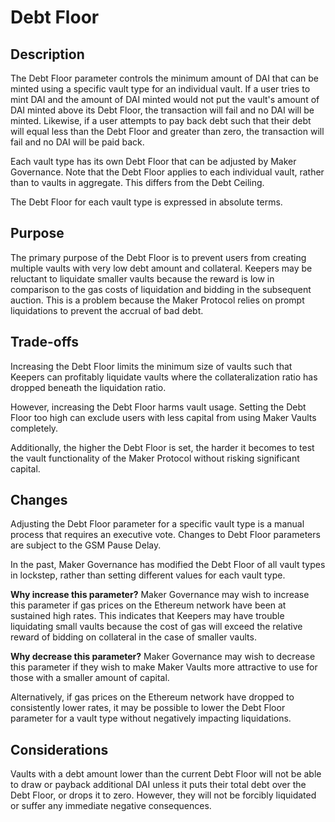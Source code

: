 # Debt Floor

## Description

The Debt Floor parameter controls the minimum amount of DAI that can be minted using a specific vault type for an individual vault. If a user tries to mint DAI and the amount of DAI minted would not put the vault's amount of DAI minted above its Debt Floor, the transaction will fail and no DAI will be minted. Likewise, if a user attempts to pay back debt such that their debt will equal less than the Debt Floor and greater than zero, the transaction will fail and no DAI will be paid back.

Each vault type has its own Debt Floor that can be adjusted by Maker Governance. Note that the Debt Floor applies to each individual vault, rather than to vaults in aggregate. This differs from the Debt Ceiling.

The Debt Floor for each vault type is expressed in absolute terms.

## Purpose

The primary purpose of the Debt Floor is to prevent users from creating multiple vaults with very low debt amount and collateral. Keepers may be reluctant to liquidate smaller vaults because the reward is low in comparison to the gas costs of liquidation and bidding in the subsequent auction. This is a problem because the Maker Protocol relies on prompt liquidations to prevent the accrual of bad debt.

## Trade-offs

Increasing the Debt Floor limits the minimum size of vaults such that Keepers can profitably liquidate vaults where the collateralization ratio has dropped beneath the liquidation ratio.

However, increasing the Debt Floor harms vault usage. Setting the Debt Floor too high can exclude users with less capital from using Maker Vaults completely.

Additionally, the higher the Debt Floor is set, the harder it becomes to test the vault functionality of the Maker Protocol without risking significant capital.

## Changes

Adjusting the Debt Floor parameter for a specific vault type is a manual process that requires an executive vote. Changes to Debt Floor parameters are subject to the GSM Pause Delay.

In the past, Maker Governance has modified the Debt Floor of all vault types in lockstep, rather than setting different values for each vault type.

**Why increase this parameter?** Maker Governance may wish to increase this parameter if gas prices on the Ethereum network have been at sustained high rates. This indicates that Keepers may have trouble liquidating small vaults because the cost of gas will exceed the relative reward of bidding on collateral in the case of smaller vaults.

**Why decrease this parameter?** Maker Governance may wish to decrease this parameter if they wish to make Maker Vaults more attractive to use for those with a smaller amount of capital.

Alternatively, if gas prices on the Ethereum network have dropped to consistently lower rates, it may be possible to lower the Debt Floor parameter for a vault type without negatively impacting liquidations.

## Considerations

Vaults with a debt amount lower than the current Debt Floor will not be able to draw or payback additional DAI unless it puts their total debt over the Debt Floor, or drops it to zero. However, they will not be forcibly liquidated or suffer any immediate negative consequences.

